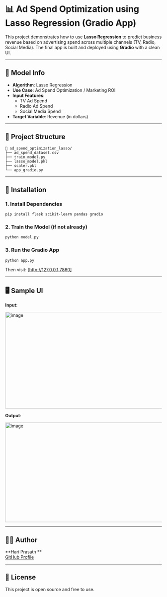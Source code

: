 # 📊 Ad Spend Optimization using Lasso Regression (Gradio App)

This project demonstrates how to use **Lasso Regression** to predict business revenue based on advertising spend across multiple channels (TV, Radio, Social Media). The final app is built and deployed using **Gradio** with a clean UI.

---

## 🚀 Model Info

- **Algorithm**: Lasso Regression  
- **Use Case**: Ad Spend Optimization / Marketing ROI  
- **Input Features**:
  - TV Ad Spend
  - Radio Ad Spend
  - Social Media Spend
- **Target Variable**: Revenue (in dollars)

---

## 📁 Project Structure



```
📁 ad_spend_optimization_lasso/
├── ad_spend_dataset.csv 
├── train_model.py 
├── lasso_model.pkl 
├── scaler.pkl
└── app_gradio.py 
```

---

## 🔧 Installation

### 1. Install Dependencies
```bash
pip install flask scikit-learn pandas gradio
```

### 2. Train the Model (if not already)
```bash
python model.py
```

### 3. Run the Gradio App
```bash
python app.py
```

Then visit: [http://127.0.0.1:7860]

---

## 🖥️ Sample UI

**Input**:

<img width="1332" height="311" alt="image" src="https://github.com/user-attachments/assets/3dad15c1-13c1-49a8-aadb-acf4400788e1" />

**Output**:

<img width="1291" height="321" alt="image" src="https://github.com/user-attachments/assets/146c33d1-0af1-4f81-aefd-537af3450a7c" />

---

## 🙋‍♂️ Author

**Hari Prasath **  
[GitHub Profile](https://github.com/hariprasath2105)

---

## 📘 License

This project is open source and free to use.
